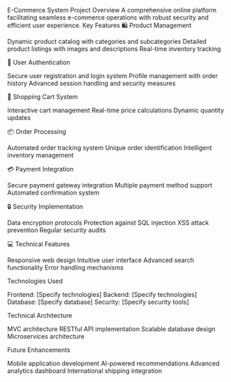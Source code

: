 E-Commerce System
Project Overview
A comprehensive online platform facilitating seamless e-commerce operations with robust security and efficient user experience.
Key Features
🛍️ Product Management

Dynamic product catalog with categories and subcategories
Detailed product listings with images and descriptions
Real-time inventory tracking

👤 User Authentication

Secure user registration and login system
Profile management with order history
Advanced session handling and security measures

🛒 Shopping Cart System

Interactive cart management
Real-time price calculations
Dynamic quantity updates

📦 Order Processing

Automated order tracking system
Unique order identification
Intelligent inventory management

💳 Payment Integration

Secure payment gateway integration
Multiple payment method support
Automated confirmation system

🔒 Security Implementation

Data encryption protocols
Protection against SQL injection
XSS attack prevention
Regular security audits

💻 Technical Features

Responsive web design
Intuitive user interface
Advanced search functionality
Error handling mechanisms

Technologies Used

Frontend: [Specify technologies]
Backend: [Specify technologies]
Database: [Specify database]
Security: [Specify security tools]

Technical Architecture

MVC architecture
RESTful API implementation
Scalable database design
Microservices architecture

Future Enhancements

Mobile application development
AI-powered recommendations
Advanced analytics dashboard
International shipping integration
